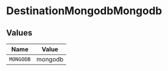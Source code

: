 # DestinationMongodbMongodb


## Values

| Name      | Value     |
| --------- | --------- |
| `MONGODB` | mongodb   |